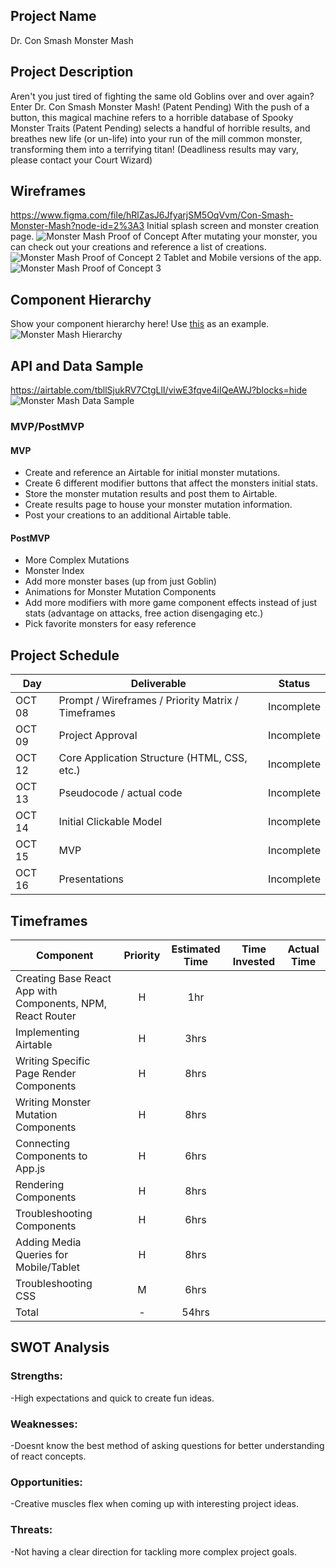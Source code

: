 ## Project Name

Dr. Con Smash Monster Mash

## Project Description

Aren't you just tired of fighting the same old Goblins over and over again? Enter Dr. Con Smash Monster Mash! (Patent Pending) With the push of a button, this magical machine refers to a horrible database of Spooky Monster Traits (Patent Pending) selects a handful of horrible results, and breathes new life (or un-life) into your run of the mill common monster, transforming them into a terrifying titan! (Deadliness results may vary, please contact your Court Wizard)

## Wireframes

https://www.figma.com/file/hRlZasJ6JfyarjSM5OqVvm/Con-Smash-Monster-Mash?node-id=2%3A3
Initial splash screen and monster creation page.
![Monster Mash Proof of Concept](https://i.imgur.com/BG9qB8v.png)
After mutating your monster, you can check out your creations and reference a list of creations.
![Monster Mash Proof of Concept 2](https://i.imgur.com/ZLwHt6z.png)
Tablet and Mobile versions of the app.
![Monster Mash Proof of Concept 3](https://i.imgur.com/27eTZZf.png)

## Component Hierarchy

Show your component hierarchy here! Use [this](https://cms-assets.tutsplus.com/uploads/users/1795/posts/30352/image/GettingStartedWithReduxTutorial-React-Component-Structure.png) as an example.
![Monster Mash Hierarchy](https://i.imgur.com/L2ppdz0.png)

## API and Data Sample

https://airtable.com/tbllSjukRV7CtgLlI/viwE3fqve4iIQeAWJ?blocks=hide
![Monster Mash Data Sample](https://i.imgur.com/5Q4UIWe.png)

### MVP/PostMVP

#### MVP

- Create and reference an Airtable for initial monster mutations.
- Create 6 different modifier buttons that affect the monsters initial stats.
- Store the monster mutation results and post them to Airtable.
- Create results page to house your monster mutation information.
- Post your creations to an additional Airtable table.

#### PostMVP

- More Complex Mutations
- Monster Index
- Add more monster bases (up from just Goblin)
- Animations for Monster Mutation Components
- Add more modifiers with more game component effects instead of just stats (advantage on attacks, free action disengaging etc.)
- Pick favorite monsters for easy reference

## Project Schedule

| Day    | Deliverable                                        | Status     |
| ------ | -------------------------------------------------- | ---------- |
| OCT 08 | Prompt / Wireframes / Priority Matrix / Timeframes | Incomplete |
| OCT 09 | Project Approval                                   | Incomplete |
| OCT 12 | Core Application Structure (HTML, CSS, etc.)       | Incomplete |
| OCT 13 | Pseudocode / actual code                           | Incomplete |
| OCT 14 | Initial Clickable Model                            | Incomplete |
| OCT 15 | MVP                                                | Incomplete |
| OCT 16 | Presentations                                      | Incomplete |

## Timeframes

| Component                                                  | Priority | Estimated Time | Time Invested | Actual Time |
| ---------------------------------------------------------- | :------: | :------------: | :-----------: | :---------: |
| Creating Base React App with Components, NPM, React Router |    H     |      1hr       |               |             |
| Implementing Airtable                                      |    H     |      3hrs      |               |             |
| Writing Specific Page Render Components                    |    H     |      8hrs      |               |             |
| Writing Monster Mutation Components                        |    H     |      8hrs      |               |             |
| Connecting Components to App.js                            |    H     |      6hrs      |               |             |
| Rendering Components                                       |    H     |      8hrs      |               |             |
| Troubleshooting Components                                 |    H     |      6hrs      |               |             |
| Adding Media Queries for Mobile/Tablet                     |    H     |      8hrs      |               |             |
| Troubleshooting CSS                                        |    M     |      6hrs      |               |             |
| Total                                                      |    -     |     54hrs      |               |             |

## SWOT Analysis

### Strengths:

-High expectations and quick to create fun ideas.

### Weaknesses:

-Doesnt know the best method of asking questions for better understanding of react concepts.

### Opportunities:

-Creative muscles flex when coming up with interesting project ideas.

### Threats:

-Not having a clear direction for tackling more complex project goals.
